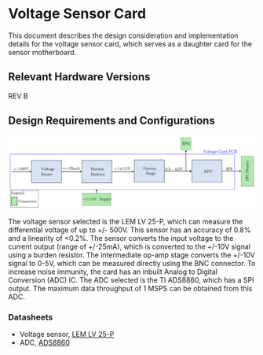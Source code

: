 # Voltage Sensor Card

This document describes the design consideration and implementation details for the voltage sensor card, which serves as a daughter card for the sensor motherboard.

## Relevant Hardware Versions

REV B

## Design Requirements and Configurations

<img src="Images/Voltage_card.svg" />

The voltage sensor selected is the LEM LV 25-P, which can measure the differential voltage of up to +/- 500V. This sensor has an accuracy of 0.8% and a linearity of <0.2%.
The sensor converts the input voltage to the current output (range of +/-25mA), which is converted to the +/-10V signal using a burden resistor.
The intermediate op-amp stage converts the +/-10V signal to 0-5V, which can be measured directly using the BNC connector. 
To increase noise immunity, the card has an inbuilt Analog to Digital Conversion (ADC) IC. The ADC selected is the TI ADS8860, which has a SPI output. 
The maximum data throughput of 1 MSPS can be obtained from this ADC. 

### Datasheets

- Voltage sensor, [LEM LV 25-P](https://www.lem.com/sites/default/files/products_datasheets/lv_25-p.pdf)
- ADC, [ADS8860](https://www.ti.com/lit/ds/symlink/ads8860.pdf)
